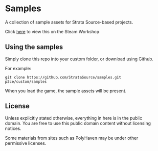 # Samples

A collection of sample assets for Strata Source-based projects.

Click [here](https://steamcommunity.com/sharedfiles/filedetails/?id=3388358051) to view this on the Steam Workshop

## Using the samples

Simply clone this repo into your custom folder, or download using Github.

For example:
```
git clone https://github.com/StrataSource/samples.git p2ce/custom/samples
```

When you load the game, the sample assets will be present.

## License

Unless explicitly stated otherwise, everything in here is in the public domain. You are free to use this public domain content without licensing notices.

Some materials from sites such as PolyHaven may be under other permissive licenses.
